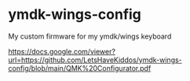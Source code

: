 # ymdk-wings-config
My custom firmware for my ymdk/wings keyboard


https://docs.google.com/viewer?url=https://github.com/LetsHaveKiddos/ymdk-wings-config/blob/main/QMK%20Configurator.pdf


